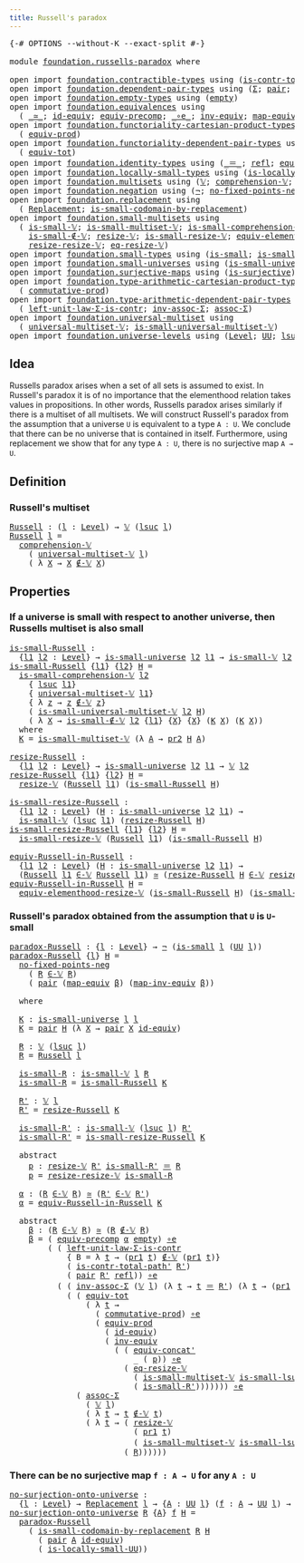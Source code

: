 ```yaml
---
title: Russell's paradox
---
```


<pre class="Agda"><a id="43" class="Symbol">{-#</a> <a id="47" class="Keyword">OPTIONS</a> <a id="55" class="Pragma">--without-K</a> <a id="67" class="Pragma">--exact-split</a> <a id="81" class="Symbol">#-}</a>

<a id="86" class="Keyword">module</a> <a id="93" href="foundation.russells-paradox.html" class="Module">foundation.russells-paradox</a> <a id="121" class="Keyword">where</a>

<a id="128" class="Keyword">open</a> <a id="133" class="Keyword">import</a> <a id="140" href="foundation.contractible-types.html" class="Module">foundation.contractible-types</a> <a id="170" class="Keyword">using</a> <a id="176" class="Symbol">(</a><a id="177" href="foundation-core.contractible-types.html#2264" class="Function">is-contr-total-path&#39;</a><a id="197" class="Symbol">)</a>
<a id="199" class="Keyword">open</a> <a id="204" class="Keyword">import</a> <a id="211" href="foundation.dependent-pair-types.html" class="Module">foundation.dependent-pair-types</a> <a id="243" class="Keyword">using</a> <a id="249" class="Symbol">(</a><a id="250" href="foundation-core.dependent-pair-types.html#515" class="Record">Σ</a><a id="251" class="Symbol">;</a> <a id="253" href="foundation-core.dependent-pair-types.html#588" class="InductiveConstructor">pair</a><a id="257" class="Symbol">;</a> <a id="259" href="foundation-core.dependent-pair-types.html#605" class="Field">pr1</a><a id="262" class="Symbol">;</a> <a id="264" href="foundation-core.dependent-pair-types.html#617" class="Field">pr2</a><a id="267" class="Symbol">)</a>
<a id="269" class="Keyword">open</a> <a id="274" class="Keyword">import</a> <a id="281" href="foundation.empty-types.html" class="Module">foundation.empty-types</a> <a id="304" class="Keyword">using</a> <a id="310" class="Symbol">(</a><a id="311" href="foundation-core.empty-types.html#1057" class="Datatype">empty</a><a id="316" class="Symbol">)</a>
<a id="318" class="Keyword">open</a> <a id="323" class="Keyword">import</a> <a id="330" href="foundation.equivalences.html" class="Module">foundation.equivalences</a> <a id="354" class="Keyword">using</a>
  <a id="362" class="Symbol">(</a> <a id="364" href="foundation-core.equivalences.html#1621" class="Function Operator">_≃_</a><a id="367" class="Symbol">;</a> <a id="369" href="foundation-core.equivalences.html#2494" class="Function">id-equiv</a><a id="377" class="Symbol">;</a> <a id="379" href="foundation.equivalences.html#8079" class="Function">equiv-precomp</a><a id="392" class="Symbol">;</a> <a id="394" href="foundation-core.equivalences.html#7869" class="Function Operator">_∘e_</a><a id="398" class="Symbol">;</a> <a id="400" href="foundation-core.equivalences.html#5721" class="Function">inv-equiv</a><a id="409" class="Symbol">;</a> <a id="411" href="foundation-core.equivalences.html#1821" class="Function">map-equiv</a><a id="420" class="Symbol">;</a> <a id="422" href="foundation-core.equivalences.html#5036" class="Function">map-inv-equiv</a><a id="435" class="Symbol">)</a>
<a id="437" class="Keyword">open</a> <a id="442" class="Keyword">import</a> <a id="449" href="foundation.functoriality-cartesian-product-types.html" class="Module">foundation.functoriality-cartesian-product-types</a> <a id="498" class="Keyword">using</a>
  <a id="506" class="Symbol">(</a> <a id="508" href="foundation.functoriality-cartesian-product-types.html#3179" class="Function">equiv-prod</a><a id="518" class="Symbol">)</a>
<a id="520" class="Keyword">open</a> <a id="525" class="Keyword">import</a> <a id="532" href="foundation.functoriality-dependent-pair-types.html" class="Module">foundation.functoriality-dependent-pair-types</a> <a id="578" class="Keyword">using</a>
  <a id="586" class="Symbol">(</a> <a id="588" href="foundation-core.functoriality-dependent-pair-types.html#6817" class="Function">equiv-tot</a><a id="597" class="Symbol">)</a>
<a id="599" class="Keyword">open</a> <a id="604" class="Keyword">import</a> <a id="611" href="foundation.identity-types.html" class="Module">foundation.identity-types</a> <a id="637" class="Keyword">using</a> <a id="643" class="Symbol">(</a><a id="644" href="foundation-core.identity-types.html#1865" class="Function Operator">_＝_</a><a id="647" class="Symbol">;</a> <a id="649" href="foundation-core.identity-types.html#1820" class="InductiveConstructor">refl</a><a id="653" class="Symbol">;</a> <a id="655" href="foundation.identity-types.html#2709" class="Function">equiv-concat&#39;</a><a id="668" class="Symbol">)</a>
<a id="670" class="Keyword">open</a> <a id="675" class="Keyword">import</a> <a id="682" href="foundation.locally-small-types.html" class="Module">foundation.locally-small-types</a> <a id="713" class="Keyword">using</a> <a id="719" class="Symbol">(</a><a id="720" href="foundation.locally-small-types.html#1629" class="Function">is-locally-small-UU</a><a id="739" class="Symbol">)</a>
<a id="741" class="Keyword">open</a> <a id="746" class="Keyword">import</a> <a id="753" href="foundation.multisets.html" class="Module">foundation.multisets</a> <a id="774" class="Keyword">using</a> <a id="780" class="Symbol">(</a><a id="781" href="foundation.multisets.html#655" class="Function">𝕍</a><a id="782" class="Symbol">;</a> <a id="784" href="foundation.multisets.html#952" class="Function">comprehension-𝕍</a><a id="799" class="Symbol">;</a> <a id="801" href="foundation.multisets.html#831" class="Function Operator">_∉-𝕍_</a><a id="806" class="Symbol">;</a> <a id="808" href="foundation.multisets.html#766" class="Function Operator">_∈-𝕍_</a><a id="813" class="Symbol">)</a>
<a id="815" class="Keyword">open</a> <a id="820" class="Keyword">import</a> <a id="827" href="foundation.negation.html" class="Module">foundation.negation</a> <a id="847" class="Keyword">using</a> <a id="853" class="Symbol">(</a><a id="854" href="foundation-core.negation.html#465" class="Function">¬</a><a id="855" class="Symbol">;</a> <a id="857" href="foundation.negation.html#1752" class="Function">no-fixed-points-neg</a><a id="876" class="Symbol">)</a>
<a id="878" class="Keyword">open</a> <a id="883" class="Keyword">import</a> <a id="890" href="foundation.replacement.html" class="Module">foundation.replacement</a> <a id="913" class="Keyword">using</a>
  <a id="921" class="Symbol">(</a> <a id="923" href="foundation.replacement.html#958" class="Function">Replacement</a><a id="934" class="Symbol">;</a> <a id="936" href="foundation.replacement.html#1278" class="Function">is-small-codomain-by-replacement</a><a id="968" class="Symbol">)</a>
<a id="970" class="Keyword">open</a> <a id="975" class="Keyword">import</a> <a id="982" href="foundation.small-multisets.html" class="Module">foundation.small-multisets</a> <a id="1009" class="Keyword">using</a>
  <a id="1017" class="Symbol">(</a> <a id="1019" href="foundation.small-multisets.html#1863" class="Function">is-small-𝕍</a><a id="1029" class="Symbol">;</a> <a id="1031" href="foundation.small-multisets.html#7863" class="Function">is-small-multiset-𝕍</a><a id="1050" class="Symbol">;</a> <a id="1052" href="foundation.small-multisets.html#2470" class="Function">is-small-comprehension-𝕍</a><a id="1076" class="Symbol">;</a>
    <a id="1082" href="foundation.small-multisets.html#3991" class="Function">is-small-∉-𝕍</a><a id="1094" class="Symbol">;</a> <a id="1096" href="foundation.small-multisets.html#2161" class="Function">resize-𝕍</a><a id="1104" class="Symbol">;</a> <a id="1106" href="foundation.small-multisets.html#4309" class="Function">is-small-resize-𝕍</a><a id="1123" class="Symbol">;</a> <a id="1125" href="foundation.small-multisets.html#7174" class="Function">equiv-elementhood-resize-𝕍</a><a id="1151" class="Symbol">;</a>
    <a id="1157" href="foundation.small-multisets.html#4902" class="Function">resize-resize-𝕍</a><a id="1172" class="Symbol">;</a> <a id="1174" href="foundation.small-multisets.html#6606" class="Function">eq-resize-𝕍</a><a id="1185" class="Symbol">)</a>
<a id="1187" class="Keyword">open</a> <a id="1192" class="Keyword">import</a> <a id="1199" href="foundation.small-types.html" class="Module">foundation.small-types</a> <a id="1222" class="Keyword">using</a> <a id="1228" class="Symbol">(</a><a id="1229" href="foundation.small-types.html#1508" class="Function">is-small</a><a id="1237" class="Symbol">;</a> <a id="1239" href="foundation.small-types.html#2376" class="Function">is-small-lsuc</a><a id="1252" class="Symbol">)</a>
<a id="1254" class="Keyword">open</a> <a id="1259" class="Keyword">import</a> <a id="1266" href="foundation.small-universes.html" class="Module">foundation.small-universes</a> <a id="1293" class="Keyword">using</a> <a id="1299" class="Symbol">(</a><a id="1300" href="foundation.small-universes.html#470" class="Function">is-small-universe</a><a id="1317" class="Symbol">)</a>
<a id="1319" class="Keyword">open</a> <a id="1324" class="Keyword">import</a> <a id="1331" href="foundation.surjective-maps.html" class="Module">foundation.surjective-maps</a> <a id="1358" class="Keyword">using</a> <a id="1364" class="Symbol">(</a><a id="1365" href="foundation.surjective-maps.html#1919" class="Function">is-surjective</a><a id="1378" class="Symbol">)</a>
<a id="1380" class="Keyword">open</a> <a id="1385" class="Keyword">import</a> <a id="1392" href="foundation.type-arithmetic-cartesian-product-types.html" class="Module">foundation.type-arithmetic-cartesian-product-types</a> <a id="1443" class="Keyword">using</a>
  <a id="1451" class="Symbol">(</a> <a id="1453" href="foundation-core.type-arithmetic-cartesian-product-types.html#2063" class="Function">commutative-prod</a><a id="1469" class="Symbol">)</a>
<a id="1471" class="Keyword">open</a> <a id="1476" class="Keyword">import</a> <a id="1483" href="foundation.type-arithmetic-dependent-pair-types.html" class="Module">foundation.type-arithmetic-dependent-pair-types</a> <a id="1531" class="Keyword">using</a>
  <a id="1539" class="Symbol">(</a> <a id="1541" href="foundation-core.type-arithmetic-dependent-pair-types.html#3090" class="Function">left-unit-law-Σ-is-contr</a><a id="1565" class="Symbol">;</a> <a id="1567" href="foundation-core.type-arithmetic-dependent-pair-types.html#5808" class="Function">inv-assoc-Σ</a><a id="1578" class="Symbol">;</a> <a id="1580" href="foundation-core.type-arithmetic-dependent-pair-types.html#5675" class="Function">assoc-Σ</a><a id="1587" class="Symbol">)</a>
<a id="1589" class="Keyword">open</a> <a id="1594" class="Keyword">import</a> <a id="1601" href="foundation.universal-multiset.html" class="Module">foundation.universal-multiset</a> <a id="1631" class="Keyword">using</a>
  <a id="1639" class="Symbol">(</a> <a id="1641" href="foundation.universal-multiset.html#1087" class="Function">universal-multiset-𝕍</a><a id="1661" class="Symbol">;</a> <a id="1663" href="foundation.universal-multiset.html#1361" class="Function">is-small-universal-multiset-𝕍</a><a id="1692" class="Symbol">)</a>
<a id="1694" class="Keyword">open</a> <a id="1699" class="Keyword">import</a> <a id="1706" href="foundation.universe-levels.html" class="Module">foundation.universe-levels</a> <a id="1733" class="Keyword">using</a> <a id="1739" class="Symbol">(</a><a id="1740" href="Agda.Primitive.html#597" class="Postulate">Level</a><a id="1745" class="Symbol">;</a> <a id="1747" href="foundation-core.universe-levels.html#235" class="Primitive">UU</a><a id="1749" class="Symbol">;</a> <a id="1751" href="Agda.Primitive.html#780" class="Primitive">lsuc</a><a id="1755" class="Symbol">)</a>
</pre>
## Idea

Russells paradox arises when a set of all sets is assumed to exist. In Russell's paradox it is of no importance that the elementhood relation takes values in propositions. In other words, Russells paradox arises similarly if there is a multiset of all multisets. We will construct Russell's paradox from the assumption that a universe `U` is equivalent to a type `A : U`. We conclude that there can be no universe that is contained in itself. Furthermore, using replacement we show that for any type `A : U`, there is no surjective map `A → U`.

## Definition

### Russell's multiset

<pre class="Agda"><a id="Russell"></a><a id="2364" href="foundation.russells-paradox.html#2364" class="Function">Russell</a> <a id="2372" class="Symbol">:</a> <a id="2374" class="Symbol">(</a><a id="2375" href="foundation.russells-paradox.html#2375" class="Bound">l</a> <a id="2377" class="Symbol">:</a> <a id="2379" href="Agda.Primitive.html#597" class="Postulate">Level</a><a id="2384" class="Symbol">)</a> <a id="2386" class="Symbol">→</a> <a id="2388" href="foundation.multisets.html#655" class="Function">𝕍</a> <a id="2390" class="Symbol">(</a><a id="2391" href="Agda.Primitive.html#780" class="Primitive">lsuc</a> <a id="2396" href="foundation.russells-paradox.html#2375" class="Bound">l</a><a id="2397" class="Symbol">)</a>
<a id="2399" href="foundation.russells-paradox.html#2364" class="Function">Russell</a> <a id="2407" href="foundation.russells-paradox.html#2407" class="Bound">l</a> <a id="2409" class="Symbol">=</a>
  <a id="2413" href="foundation.multisets.html#952" class="Function">comprehension-𝕍</a>
    <a id="2433" class="Symbol">(</a> <a id="2435" href="foundation.universal-multiset.html#1087" class="Function">universal-multiset-𝕍</a> <a id="2456" href="foundation.russells-paradox.html#2407" class="Bound">l</a><a id="2457" class="Symbol">)</a>
    <a id="2463" class="Symbol">(</a> <a id="2465" class="Symbol">λ</a> <a id="2467" href="foundation.russells-paradox.html#2467" class="Bound">X</a> <a id="2469" class="Symbol">→</a> <a id="2471" href="foundation.russells-paradox.html#2467" class="Bound">X</a> <a id="2473" href="foundation.multisets.html#831" class="Function Operator">∉-𝕍</a> <a id="2477" href="foundation.russells-paradox.html#2467" class="Bound">X</a><a id="2478" class="Symbol">)</a>
</pre>
## Properties

### If a universe is small with respect to another universe, then Russells multiset is also small

<pre class="Agda"><a id="is-small-Russell"></a><a id="2607" href="foundation.russells-paradox.html#2607" class="Function">is-small-Russell</a> <a id="2624" class="Symbol">:</a>
  <a id="2628" class="Symbol">{</a><a id="2629" href="foundation.russells-paradox.html#2629" class="Bound">l1</a> <a id="2632" href="foundation.russells-paradox.html#2632" class="Bound">l2</a> <a id="2635" class="Symbol">:</a> <a id="2637" href="Agda.Primitive.html#597" class="Postulate">Level</a><a id="2642" class="Symbol">}</a> <a id="2644" class="Symbol">→</a> <a id="2646" href="foundation.small-universes.html#470" class="Function">is-small-universe</a> <a id="2664" href="foundation.russells-paradox.html#2632" class="Bound">l2</a> <a id="2667" href="foundation.russells-paradox.html#2629" class="Bound">l1</a> <a id="2670" class="Symbol">→</a> <a id="2672" href="foundation.small-multisets.html#1863" class="Function">is-small-𝕍</a> <a id="2683" href="foundation.russells-paradox.html#2632" class="Bound">l2</a> <a id="2686" class="Symbol">(</a><a id="2687" href="foundation.russells-paradox.html#2364" class="Function">Russell</a> <a id="2695" href="foundation.russells-paradox.html#2629" class="Bound">l1</a><a id="2697" class="Symbol">)</a>
<a id="2699" href="foundation.russells-paradox.html#2607" class="Function">is-small-Russell</a> <a id="2716" class="Symbol">{</a><a id="2717" href="foundation.russells-paradox.html#2717" class="Bound">l1</a><a id="2719" class="Symbol">}</a> <a id="2721" class="Symbol">{</a><a id="2722" href="foundation.russells-paradox.html#2722" class="Bound">l2</a><a id="2724" class="Symbol">}</a> <a id="2726" href="foundation.russells-paradox.html#2726" class="Bound">H</a> <a id="2728" class="Symbol">=</a>
  <a id="2732" href="foundation.small-multisets.html#2470" class="Function">is-small-comprehension-𝕍</a> <a id="2757" href="foundation.russells-paradox.html#2722" class="Bound">l2</a>
    <a id="2764" class="Symbol">{</a> <a id="2766" href="Agda.Primitive.html#780" class="Primitive">lsuc</a> <a id="2771" href="foundation.russells-paradox.html#2717" class="Bound">l1</a><a id="2773" class="Symbol">}</a>
    <a id="2779" class="Symbol">{</a> <a id="2781" href="foundation.universal-multiset.html#1087" class="Function">universal-multiset-𝕍</a> <a id="2802" href="foundation.russells-paradox.html#2717" class="Bound">l1</a><a id="2804" class="Symbol">}</a>
    <a id="2810" class="Symbol">{</a> <a id="2812" class="Symbol">λ</a> <a id="2814" href="foundation.russells-paradox.html#2814" class="Bound">z</a> <a id="2816" class="Symbol">→</a> <a id="2818" href="foundation.russells-paradox.html#2814" class="Bound">z</a> <a id="2820" href="foundation.multisets.html#831" class="Function Operator">∉-𝕍</a> <a id="2824" href="foundation.russells-paradox.html#2814" class="Bound">z</a><a id="2825" class="Symbol">}</a>
    <a id="2831" class="Symbol">(</a> <a id="2833" href="foundation.universal-multiset.html#1361" class="Function">is-small-universal-multiset-𝕍</a> <a id="2863" href="foundation.russells-paradox.html#2722" class="Bound">l2</a> <a id="2866" href="foundation.russells-paradox.html#2726" class="Bound">H</a><a id="2867" class="Symbol">)</a>
    <a id="2873" class="Symbol">(</a> <a id="2875" class="Symbol">λ</a> <a id="2877" href="foundation.russells-paradox.html#2877" class="Bound">X</a> <a id="2879" class="Symbol">→</a> <a id="2881" href="foundation.small-multisets.html#3991" class="Function">is-small-∉-𝕍</a> <a id="2894" href="foundation.russells-paradox.html#2722" class="Bound">l2</a> <a id="2897" class="Symbol">{</a><a id="2898" href="foundation.russells-paradox.html#2717" class="Bound">l1</a><a id="2900" class="Symbol">}</a> <a id="2902" class="Symbol">{</a><a id="2903" href="foundation.russells-paradox.html#2877" class="Bound">X</a><a id="2904" class="Symbol">}</a> <a id="2906" class="Symbol">{</a><a id="2907" href="foundation.russells-paradox.html#2877" class="Bound">X</a><a id="2908" class="Symbol">}</a> <a id="2910" class="Symbol">(</a><a id="2911" href="foundation.russells-paradox.html#2933" class="Function">K</a> <a id="2913" href="foundation.russells-paradox.html#2877" class="Bound">X</a><a id="2914" class="Symbol">)</a> <a id="2916" class="Symbol">(</a><a id="2917" href="foundation.russells-paradox.html#2933" class="Function">K</a> <a id="2919" href="foundation.russells-paradox.html#2877" class="Bound">X</a><a id="2920" class="Symbol">))</a>
  <a id="2925" class="Keyword">where</a>
  <a id="2933" href="foundation.russells-paradox.html#2933" class="Function">K</a> <a id="2935" class="Symbol">=</a> <a id="2937" href="foundation.small-multisets.html#7863" class="Function">is-small-multiset-𝕍</a> <a id="2957" class="Symbol">(λ</a> <a id="2960" href="foundation.russells-paradox.html#2960" class="Bound">A</a> <a id="2962" class="Symbol">→</a> <a id="2964" href="foundation-core.dependent-pair-types.html#617" class="Field">pr2</a> <a id="2968" href="foundation.russells-paradox.html#2726" class="Bound">H</a> <a id="2970" href="foundation.russells-paradox.html#2960" class="Bound">A</a><a id="2971" class="Symbol">)</a>

<a id="resize-Russell"></a><a id="2974" href="foundation.russells-paradox.html#2974" class="Function">resize-Russell</a> <a id="2989" class="Symbol">:</a>
  <a id="2993" class="Symbol">{</a><a id="2994" href="foundation.russells-paradox.html#2994" class="Bound">l1</a> <a id="2997" href="foundation.russells-paradox.html#2997" class="Bound">l2</a> <a id="3000" class="Symbol">:</a> <a id="3002" href="Agda.Primitive.html#597" class="Postulate">Level</a><a id="3007" class="Symbol">}</a> <a id="3009" class="Symbol">→</a> <a id="3011" href="foundation.small-universes.html#470" class="Function">is-small-universe</a> <a id="3029" href="foundation.russells-paradox.html#2997" class="Bound">l2</a> <a id="3032" href="foundation.russells-paradox.html#2994" class="Bound">l1</a> <a id="3035" class="Symbol">→</a> <a id="3037" href="foundation.multisets.html#655" class="Function">𝕍</a> <a id="3039" href="foundation.russells-paradox.html#2997" class="Bound">l2</a>
<a id="3042" href="foundation.russells-paradox.html#2974" class="Function">resize-Russell</a> <a id="3057" class="Symbol">{</a><a id="3058" href="foundation.russells-paradox.html#3058" class="Bound">l1</a><a id="3060" class="Symbol">}</a> <a id="3062" class="Symbol">{</a><a id="3063" href="foundation.russells-paradox.html#3063" class="Bound">l2</a><a id="3065" class="Symbol">}</a> <a id="3067" href="foundation.russells-paradox.html#3067" class="Bound">H</a> <a id="3069" class="Symbol">=</a>
  <a id="3073" href="foundation.small-multisets.html#2161" class="Function">resize-𝕍</a> <a id="3082" class="Symbol">(</a><a id="3083" href="foundation.russells-paradox.html#2364" class="Function">Russell</a> <a id="3091" href="foundation.russells-paradox.html#3058" class="Bound">l1</a><a id="3093" class="Symbol">)</a> <a id="3095" class="Symbol">(</a><a id="3096" href="foundation.russells-paradox.html#2607" class="Function">is-small-Russell</a> <a id="3113" href="foundation.russells-paradox.html#3067" class="Bound">H</a><a id="3114" class="Symbol">)</a>

<a id="is-small-resize-Russell"></a><a id="3117" href="foundation.russells-paradox.html#3117" class="Function">is-small-resize-Russell</a> <a id="3141" class="Symbol">:</a>
  <a id="3145" class="Symbol">{</a><a id="3146" href="foundation.russells-paradox.html#3146" class="Bound">l1</a> <a id="3149" href="foundation.russells-paradox.html#3149" class="Bound">l2</a> <a id="3152" class="Symbol">:</a> <a id="3154" href="Agda.Primitive.html#597" class="Postulate">Level</a><a id="3159" class="Symbol">}</a> <a id="3161" class="Symbol">(</a><a id="3162" href="foundation.russells-paradox.html#3162" class="Bound">H</a> <a id="3164" class="Symbol">:</a> <a id="3166" href="foundation.small-universes.html#470" class="Function">is-small-universe</a> <a id="3184" href="foundation.russells-paradox.html#3149" class="Bound">l2</a> <a id="3187" href="foundation.russells-paradox.html#3146" class="Bound">l1</a><a id="3189" class="Symbol">)</a> <a id="3191" class="Symbol">→</a>
  <a id="3195" href="foundation.small-multisets.html#1863" class="Function">is-small-𝕍</a> <a id="3206" class="Symbol">(</a><a id="3207" href="Agda.Primitive.html#780" class="Primitive">lsuc</a> <a id="3212" href="foundation.russells-paradox.html#3146" class="Bound">l1</a><a id="3214" class="Symbol">)</a> <a id="3216" class="Symbol">(</a><a id="3217" href="foundation.russells-paradox.html#2974" class="Function">resize-Russell</a> <a id="3232" href="foundation.russells-paradox.html#3162" class="Bound">H</a><a id="3233" class="Symbol">)</a>
<a id="3235" href="foundation.russells-paradox.html#3117" class="Function">is-small-resize-Russell</a> <a id="3259" class="Symbol">{</a><a id="3260" href="foundation.russells-paradox.html#3260" class="Bound">l1</a><a id="3262" class="Symbol">}</a> <a id="3264" class="Symbol">{</a><a id="3265" href="foundation.russells-paradox.html#3265" class="Bound">l2</a><a id="3267" class="Symbol">}</a> <a id="3269" href="foundation.russells-paradox.html#3269" class="Bound">H</a> <a id="3271" class="Symbol">=</a>
  <a id="3275" href="foundation.small-multisets.html#4309" class="Function">is-small-resize-𝕍</a> <a id="3293" class="Symbol">(</a><a id="3294" href="foundation.russells-paradox.html#2364" class="Function">Russell</a> <a id="3302" href="foundation.russells-paradox.html#3260" class="Bound">l1</a><a id="3304" class="Symbol">)</a> <a id="3306" class="Symbol">(</a><a id="3307" href="foundation.russells-paradox.html#2607" class="Function">is-small-Russell</a> <a id="3324" href="foundation.russells-paradox.html#3269" class="Bound">H</a><a id="3325" class="Symbol">)</a>

<a id="equiv-Russell-in-Russell"></a><a id="3328" href="foundation.russells-paradox.html#3328" class="Function">equiv-Russell-in-Russell</a> <a id="3353" class="Symbol">:</a>
  <a id="3357" class="Symbol">{</a><a id="3358" href="foundation.russells-paradox.html#3358" class="Bound">l1</a> <a id="3361" href="foundation.russells-paradox.html#3361" class="Bound">l2</a> <a id="3364" class="Symbol">:</a> <a id="3366" href="Agda.Primitive.html#597" class="Postulate">Level</a><a id="3371" class="Symbol">}</a> <a id="3373" class="Symbol">(</a><a id="3374" href="foundation.russells-paradox.html#3374" class="Bound">H</a> <a id="3376" class="Symbol">:</a> <a id="3378" href="foundation.small-universes.html#470" class="Function">is-small-universe</a> <a id="3396" href="foundation.russells-paradox.html#3361" class="Bound">l2</a> <a id="3399" href="foundation.russells-paradox.html#3358" class="Bound">l1</a><a id="3401" class="Symbol">)</a> <a id="3403" class="Symbol">→</a>
  <a id="3407" class="Symbol">(</a><a id="3408" href="foundation.russells-paradox.html#2364" class="Function">Russell</a> <a id="3416" href="foundation.russells-paradox.html#3358" class="Bound">l1</a> <a id="3419" href="foundation.multisets.html#766" class="Function Operator">∈-𝕍</a> <a id="3423" href="foundation.russells-paradox.html#2364" class="Function">Russell</a> <a id="3431" href="foundation.russells-paradox.html#3358" class="Bound">l1</a><a id="3433" class="Symbol">)</a> <a id="3435" href="foundation-core.equivalences.html#1621" class="Function Operator">≃</a> <a id="3437" class="Symbol">(</a><a id="3438" href="foundation.russells-paradox.html#2974" class="Function">resize-Russell</a> <a id="3453" href="foundation.russells-paradox.html#3374" class="Bound">H</a> <a id="3455" href="foundation.multisets.html#766" class="Function Operator">∈-𝕍</a> <a id="3459" href="foundation.russells-paradox.html#2974" class="Function">resize-Russell</a> <a id="3474" href="foundation.russells-paradox.html#3374" class="Bound">H</a><a id="3475" class="Symbol">)</a>
<a id="3477" href="foundation.russells-paradox.html#3328" class="Function">equiv-Russell-in-Russell</a> <a id="3502" href="foundation.russells-paradox.html#3502" class="Bound">H</a> <a id="3504" class="Symbol">=</a>
  <a id="3508" href="foundation.small-multisets.html#7174" class="Function">equiv-elementhood-resize-𝕍</a> <a id="3535" class="Symbol">(</a><a id="3536" href="foundation.russells-paradox.html#2607" class="Function">is-small-Russell</a> <a id="3553" href="foundation.russells-paradox.html#3502" class="Bound">H</a><a id="3554" class="Symbol">)</a> <a id="3556" class="Symbol">(</a><a id="3557" href="foundation.russells-paradox.html#2607" class="Function">is-small-Russell</a> <a id="3574" href="foundation.russells-paradox.html#3502" class="Bound">H</a><a id="3575" class="Symbol">)</a>
</pre>
### Russell's paradox obtained from the assumption that `U` is `U`-small

<pre class="Agda"><a id="paradox-Russell"></a><a id="3664" href="foundation.russells-paradox.html#3664" class="Function">paradox-Russell</a> <a id="3680" class="Symbol">:</a> <a id="3682" class="Symbol">{</a><a id="3683" href="foundation.russells-paradox.html#3683" class="Bound">l</a> <a id="3685" class="Symbol">:</a> <a id="3687" href="Agda.Primitive.html#597" class="Postulate">Level</a><a id="3692" class="Symbol">}</a> <a id="3694" class="Symbol">→</a> <a id="3696" href="foundation-core.negation.html#465" class="Function">¬</a> <a id="3698" class="Symbol">(</a><a id="3699" href="foundation.small-types.html#1508" class="Function">is-small</a> <a id="3708" href="foundation.russells-paradox.html#3683" class="Bound">l</a> <a id="3710" class="Symbol">(</a><a id="3711" href="foundation-core.universe-levels.html#235" class="Primitive">UU</a> <a id="3714" href="foundation.russells-paradox.html#3683" class="Bound">l</a><a id="3715" class="Symbol">))</a>
<a id="3718" href="foundation.russells-paradox.html#3664" class="Function">paradox-Russell</a> <a id="3734" class="Symbol">{</a><a id="3735" href="foundation.russells-paradox.html#3735" class="Bound">l</a><a id="3736" class="Symbol">}</a> <a id="3738" href="foundation.russells-paradox.html#3738" class="Bound">H</a> <a id="3740" class="Symbol">=</a>
  <a id="3744" href="foundation.negation.html#1752" class="Function">no-fixed-points-neg</a>
    <a id="3768" class="Symbol">(</a> <a id="3770" href="foundation.russells-paradox.html#3903" class="Function">R</a> <a id="3772" href="foundation.multisets.html#766" class="Function Operator">∈-𝕍</a> <a id="3776" href="foundation.russells-paradox.html#3903" class="Function">R</a><a id="3777" class="Symbol">)</a>
    <a id="3783" class="Symbol">(</a> <a id="3785" href="foundation-core.dependent-pair-types.html#588" class="InductiveConstructor">pair</a> <a id="3790" class="Symbol">(</a><a id="3791" href="foundation-core.equivalences.html#1821" class="Function">map-equiv</a> <a id="3801" href="foundation.russells-paradox.html#4282" class="Function">β</a><a id="3802" class="Symbol">)</a> <a id="3804" class="Symbol">(</a><a id="3805" href="foundation-core.equivalences.html#5036" class="Function">map-inv-equiv</a> <a id="3819" href="foundation.russells-paradox.html#4282" class="Function">β</a><a id="3820" class="Symbol">))</a>

  <a id="3826" class="Keyword">where</a>
  
  <a id="3837" href="foundation.russells-paradox.html#3837" class="Function">K</a> <a id="3839" class="Symbol">:</a> <a id="3841" href="foundation.small-universes.html#470" class="Function">is-small-universe</a> <a id="3859" href="foundation.russells-paradox.html#3735" class="Bound">l</a> <a id="3861" href="foundation.russells-paradox.html#3735" class="Bound">l</a>
  <a id="3865" href="foundation.russells-paradox.html#3837" class="Function">K</a> <a id="3867" class="Symbol">=</a> <a id="3869" href="foundation-core.dependent-pair-types.html#588" class="InductiveConstructor">pair</a> <a id="3874" href="foundation.russells-paradox.html#3738" class="Bound">H</a> <a id="3876" class="Symbol">(λ</a> <a id="3879" href="foundation.russells-paradox.html#3879" class="Bound">X</a> <a id="3881" class="Symbol">→</a> <a id="3883" href="foundation-core.dependent-pair-types.html#588" class="InductiveConstructor">pair</a> <a id="3888" href="foundation.russells-paradox.html#3879" class="Bound">X</a> <a id="3890" href="foundation-core.equivalences.html#2494" class="Function">id-equiv</a><a id="3898" class="Symbol">)</a>

  <a id="3903" href="foundation.russells-paradox.html#3903" class="Function">R</a> <a id="3905" class="Symbol">:</a> <a id="3907" href="foundation.multisets.html#655" class="Function">𝕍</a> <a id="3909" class="Symbol">(</a><a id="3910" href="Agda.Primitive.html#780" class="Primitive">lsuc</a> <a id="3915" href="foundation.russells-paradox.html#3735" class="Bound">l</a><a id="3916" class="Symbol">)</a>
  <a id="3920" href="foundation.russells-paradox.html#3903" class="Function">R</a> <a id="3922" class="Symbol">=</a> <a id="3924" href="foundation.russells-paradox.html#2364" class="Function">Russell</a> <a id="3932" href="foundation.russells-paradox.html#3735" class="Bound">l</a>
  
  <a id="3939" href="foundation.russells-paradox.html#3939" class="Function">is-small-R</a> <a id="3950" class="Symbol">:</a> <a id="3952" href="foundation.small-multisets.html#1863" class="Function">is-small-𝕍</a> <a id="3963" href="foundation.russells-paradox.html#3735" class="Bound">l</a> <a id="3965" href="foundation.russells-paradox.html#3903" class="Function">R</a>
  <a id="3969" href="foundation.russells-paradox.html#3939" class="Function">is-small-R</a> <a id="3980" class="Symbol">=</a> <a id="3982" href="foundation.russells-paradox.html#2607" class="Function">is-small-Russell</a> <a id="3999" href="foundation.russells-paradox.html#3837" class="Function">K</a>

  <a id="4004" href="foundation.russells-paradox.html#4004" class="Function">R&#39;</a> <a id="4007" class="Symbol">:</a> <a id="4009" href="foundation.multisets.html#655" class="Function">𝕍</a> <a id="4011" href="foundation.russells-paradox.html#3735" class="Bound">l</a>
  <a id="4015" href="foundation.russells-paradox.html#4004" class="Function">R&#39;</a> <a id="4018" class="Symbol">=</a> <a id="4020" href="foundation.russells-paradox.html#2974" class="Function">resize-Russell</a> <a id="4035" href="foundation.russells-paradox.html#3837" class="Function">K</a>

  <a id="4040" href="foundation.russells-paradox.html#4040" class="Function">is-small-R&#39;</a> <a id="4052" class="Symbol">:</a> <a id="4054" href="foundation.small-multisets.html#1863" class="Function">is-small-𝕍</a> <a id="4065" class="Symbol">(</a><a id="4066" href="Agda.Primitive.html#780" class="Primitive">lsuc</a> <a id="4071" href="foundation.russells-paradox.html#3735" class="Bound">l</a><a id="4072" class="Symbol">)</a> <a id="4074" href="foundation.russells-paradox.html#4004" class="Function">R&#39;</a>
  <a id="4079" href="foundation.russells-paradox.html#4040" class="Function">is-small-R&#39;</a> <a id="4091" class="Symbol">=</a> <a id="4093" href="foundation.russells-paradox.html#3117" class="Function">is-small-resize-Russell</a> <a id="4117" href="foundation.russells-paradox.html#3837" class="Function">K</a>

  <a id="4122" class="Keyword">abstract</a>
    <a id="4135" href="foundation.russells-paradox.html#4135" class="Function">p</a> <a id="4137" class="Symbol">:</a> <a id="4139" href="foundation.small-multisets.html#2161" class="Function">resize-𝕍</a> <a id="4148" href="foundation.russells-paradox.html#4004" class="Function">R&#39;</a> <a id="4151" href="foundation.russells-paradox.html#4040" class="Function">is-small-R&#39;</a> <a id="4163" href="foundation-core.identity-types.html#1865" class="Function Operator">＝</a> <a id="4165" href="foundation.russells-paradox.html#3903" class="Function">R</a>
    <a id="4171" href="foundation.russells-paradox.html#4135" class="Function">p</a> <a id="4173" class="Symbol">=</a> <a id="4175" href="foundation.small-multisets.html#4902" class="Function">resize-resize-𝕍</a> <a id="4191" href="foundation.russells-paradox.html#3939" class="Function">is-small-R</a>

  <a id="4205" href="foundation.russells-paradox.html#4205" class="Function">α</a> <a id="4207" class="Symbol">:</a> <a id="4209" class="Symbol">(</a><a id="4210" href="foundation.russells-paradox.html#3903" class="Function">R</a> <a id="4212" href="foundation.multisets.html#766" class="Function Operator">∈-𝕍</a> <a id="4216" href="foundation.russells-paradox.html#3903" class="Function">R</a><a id="4217" class="Symbol">)</a> <a id="4219" href="foundation-core.equivalences.html#1621" class="Function Operator">≃</a> <a id="4221" class="Symbol">(</a><a id="4222" href="foundation.russells-paradox.html#4004" class="Function">R&#39;</a> <a id="4225" href="foundation.multisets.html#766" class="Function Operator">∈-𝕍</a> <a id="4229" href="foundation.russells-paradox.html#4004" class="Function">R&#39;</a><a id="4231" class="Symbol">)</a>
  <a id="4235" href="foundation.russells-paradox.html#4205" class="Function">α</a> <a id="4237" class="Symbol">=</a> <a id="4239" href="foundation.russells-paradox.html#3328" class="Function">equiv-Russell-in-Russell</a> <a id="4264" href="foundation.russells-paradox.html#3837" class="Function">K</a>

  <a id="4269" class="Keyword">abstract</a>
    <a id="4282" href="foundation.russells-paradox.html#4282" class="Function">β</a> <a id="4284" class="Symbol">:</a> <a id="4286" class="Symbol">(</a><a id="4287" href="foundation.russells-paradox.html#3903" class="Function">R</a> <a id="4289" href="foundation.multisets.html#766" class="Function Operator">∈-𝕍</a> <a id="4293" href="foundation.russells-paradox.html#3903" class="Function">R</a><a id="4294" class="Symbol">)</a> <a id="4296" href="foundation-core.equivalences.html#1621" class="Function Operator">≃</a> <a id="4298" class="Symbol">(</a><a id="4299" href="foundation.russells-paradox.html#3903" class="Function">R</a> <a id="4301" href="foundation.multisets.html#831" class="Function Operator">∉-𝕍</a> <a id="4305" href="foundation.russells-paradox.html#3903" class="Function">R</a><a id="4306" class="Symbol">)</a>
    <a id="4312" href="foundation.russells-paradox.html#4282" class="Function">β</a> <a id="4314" class="Symbol">=</a> <a id="4316" class="Symbol">(</a> <a id="4318" href="foundation.equivalences.html#8079" class="Function">equiv-precomp</a> <a id="4332" href="foundation.russells-paradox.html#4205" class="Function">α</a> <a id="4334" href="foundation-core.empty-types.html#1057" class="Datatype">empty</a><a id="4339" class="Symbol">)</a> <a id="4341" href="foundation-core.equivalences.html#7869" class="Function Operator">∘e</a>
        <a id="4352" class="Symbol">(</a> <a id="4354" class="Symbol">(</a> <a id="4356" href="foundation-core.type-arithmetic-dependent-pair-types.html#3090" class="Function">left-unit-law-Σ-is-contr</a>
            <a id="4393" class="Symbol">{</a> <a id="4395" class="Argument">B</a> <a id="4397" class="Symbol">=</a> <a id="4399" class="Symbol">λ</a> <a id="4401" href="foundation.russells-paradox.html#4401" class="Bound">t</a> <a id="4403" class="Symbol">→</a> <a id="4405" class="Symbol">(</a><a id="4406" href="foundation-core.dependent-pair-types.html#605" class="Field">pr1</a> <a id="4410" href="foundation.russells-paradox.html#4401" class="Bound">t</a><a id="4411" class="Symbol">)</a> <a id="4413" href="foundation.multisets.html#831" class="Function Operator">∉-𝕍</a> <a id="4417" class="Symbol">(</a><a id="4418" href="foundation-core.dependent-pair-types.html#605" class="Field">pr1</a> <a id="4422" href="foundation.russells-paradox.html#4401" class="Bound">t</a><a id="4423" class="Symbol">)}</a>
            <a id="4438" class="Symbol">(</a> <a id="4440" href="foundation-core.contractible-types.html#2264" class="Function">is-contr-total-path&#39;</a> <a id="4461" href="foundation.russells-paradox.html#4004" class="Function">R&#39;</a><a id="4463" class="Symbol">)</a>
            <a id="4477" class="Symbol">(</a> <a id="4479" href="foundation-core.dependent-pair-types.html#588" class="InductiveConstructor">pair</a> <a id="4484" href="foundation.russells-paradox.html#4004" class="Function">R&#39;</a> <a id="4487" href="foundation-core.identity-types.html#1820" class="InductiveConstructor">refl</a><a id="4491" class="Symbol">))</a> <a id="4494" href="foundation-core.equivalences.html#7869" class="Function Operator">∘e</a>
          <a id="4507" class="Symbol">(</a> <a id="4509" class="Symbol">(</a> <a id="4511" href="foundation-core.type-arithmetic-dependent-pair-types.html#5808" class="Function">inv-assoc-Σ</a> <a id="4523" class="Symbol">(</a><a id="4524" href="foundation.multisets.html#655" class="Function">𝕍</a> <a id="4526" href="foundation.russells-paradox.html#3735" class="Bound">l</a><a id="4527" class="Symbol">)</a> <a id="4529" class="Symbol">(λ</a> <a id="4532" href="foundation.russells-paradox.html#4532" class="Bound">t</a> <a id="4534" class="Symbol">→</a> <a id="4536" href="foundation.russells-paradox.html#4532" class="Bound">t</a> <a id="4538" href="foundation-core.identity-types.html#1865" class="Function Operator">＝</a> <a id="4540" href="foundation.russells-paradox.html#4004" class="Function">R&#39;</a><a id="4542" class="Symbol">)</a> <a id="4544" class="Symbol">(λ</a> <a id="4547" href="foundation.russells-paradox.html#4547" class="Bound">t</a> <a id="4549" class="Symbol">→</a> <a id="4551" class="Symbol">(</a><a id="4552" href="foundation-core.dependent-pair-types.html#605" class="Field">pr1</a> <a id="4556" href="foundation.russells-paradox.html#4547" class="Bound">t</a><a id="4557" class="Symbol">)</a> <a id="4559" href="foundation.multisets.html#831" class="Function Operator">∉-𝕍</a> <a id="4563" class="Symbol">(</a><a id="4564" href="foundation-core.dependent-pair-types.html#605" class="Field">pr1</a> <a id="4568" href="foundation.russells-paradox.html#4547" class="Bound">t</a><a id="4569" class="Symbol">)))</a> <a id="4573" href="foundation-core.equivalences.html#7869" class="Function Operator">∘e</a>
            <a id="4588" class="Symbol">(</a> <a id="4590" class="Symbol">(</a> <a id="4592" href="foundation-core.functoriality-dependent-pair-types.html#6817" class="Function">equiv-tot</a>
                <a id="4618" class="Symbol">(</a> <a id="4620" class="Symbol">λ</a> <a id="4622" href="foundation.russells-paradox.html#4622" class="Bound">t</a> <a id="4624" class="Symbol">→</a>
                  <a id="4644" class="Symbol">(</a> <a id="4646" href="foundation-core.type-arithmetic-cartesian-product-types.html#2063" class="Function">commutative-prod</a><a id="4662" class="Symbol">)</a> <a id="4664" href="foundation-core.equivalences.html#7869" class="Function Operator">∘e</a>
                  <a id="4685" class="Symbol">(</a> <a id="4687" href="foundation.functoriality-cartesian-product-types.html#3179" class="Function">equiv-prod</a>
                    <a id="4718" class="Symbol">(</a> <a id="4720" href="foundation-core.equivalences.html#2494" class="Function">id-equiv</a><a id="4728" class="Symbol">)</a>
                    <a id="4750" class="Symbol">(</a> <a id="4752" href="foundation-core.equivalences.html#5721" class="Function">inv-equiv</a>
                      <a id="4784" class="Symbol">(</a> <a id="4786" class="Symbol">(</a> <a id="4788" href="foundation.identity-types.html#2709" class="Function">equiv-concat&#39;</a>
                          <a id="4828" class="Symbol">_</a> <a id="4830" class="Symbol">(</a> <a id="4832" href="foundation.russells-paradox.html#4135" class="Function">p</a><a id="4833" class="Symbol">))</a> <a id="4836" href="foundation-core.equivalences.html#7869" class="Function Operator">∘e</a>
                        <a id="4863" class="Symbol">(</a> <a id="4865" href="foundation.small-multisets.html#6606" class="Function">eq-resize-𝕍</a>
                          <a id="4903" class="Symbol">(</a> <a id="4905" href="foundation.small-multisets.html#7863" class="Function">is-small-multiset-𝕍</a> <a id="4925" href="foundation.small-types.html#2376" class="Function">is-small-lsuc</a> <a id="4939" href="foundation.russells-paradox.html#4622" class="Bound">t</a><a id="4940" class="Symbol">)</a>
                          <a id="4968" class="Symbol">(</a> <a id="4970" href="foundation.russells-paradox.html#4040" class="Function">is-small-R&#39;</a><a id="4981" class="Symbol">)))))))</a> <a id="4989" href="foundation-core.equivalences.html#7869" class="Function Operator">∘e</a>
              <a id="5006" class="Symbol">(</a> <a id="5008" href="foundation-core.type-arithmetic-dependent-pair-types.html#5675" class="Function">assoc-Σ</a>
                <a id="5032" class="Symbol">(</a> <a id="5034" href="foundation.multisets.html#655" class="Function">𝕍</a> <a id="5036" href="foundation.russells-paradox.html#3735" class="Bound">l</a><a id="5037" class="Symbol">)</a>
                <a id="5055" class="Symbol">(</a> <a id="5057" class="Symbol">λ</a> <a id="5059" href="foundation.russells-paradox.html#5059" class="Bound">t</a> <a id="5061" class="Symbol">→</a> <a id="5063" href="foundation.russells-paradox.html#5059" class="Bound">t</a> <a id="5065" href="foundation.multisets.html#831" class="Function Operator">∉-𝕍</a> <a id="5069" href="foundation.russells-paradox.html#5059" class="Bound">t</a><a id="5070" class="Symbol">)</a>
                <a id="5088" class="Symbol">(</a> <a id="5090" class="Symbol">λ</a> <a id="5092" href="foundation.russells-paradox.html#5092" class="Bound">t</a> <a id="5094" class="Symbol">→</a> <a id="5096" class="Symbol">(</a> <a id="5098" href="foundation.small-multisets.html#2161" class="Function">resize-𝕍</a>
                          <a id="5133" class="Symbol">(</a> <a id="5135" href="foundation-core.dependent-pair-types.html#605" class="Field">pr1</a> <a id="5139" href="foundation.russells-paradox.html#5092" class="Bound">t</a><a id="5140" class="Symbol">)</a>
                          <a id="5168" class="Symbol">(</a> <a id="5170" href="foundation.small-multisets.html#7863" class="Function">is-small-multiset-𝕍</a> <a id="5190" href="foundation.small-types.html#2376" class="Function">is-small-lsuc</a> <a id="5204" class="Symbol">(</a><a id="5205" href="foundation-core.dependent-pair-types.html#605" class="Field">pr1</a> <a id="5209" href="foundation.russells-paradox.html#5092" class="Bound">t</a><a id="5210" class="Symbol">)))</a> <a id="5214" href="foundation-core.identity-types.html#1865" class="Function Operator">＝</a>
                        <a id="5240" class="Symbol">(</a> <a id="5242" href="foundation.russells-paradox.html#3903" class="Function">R</a><a id="5243" class="Symbol">))))))</a>
</pre>
### There can be no surjective map `f : A → U` for any `A : U`

<pre class="Agda"><a id="no-surjection-onto-universe"></a><a id="5327" href="foundation.russells-paradox.html#5327" class="Function">no-surjection-onto-universe</a> <a id="5355" class="Symbol">:</a>
  <a id="5359" class="Symbol">{</a><a id="5360" href="foundation.russells-paradox.html#5360" class="Bound">l</a> <a id="5362" class="Symbol">:</a> <a id="5364" href="Agda.Primitive.html#597" class="Postulate">Level</a><a id="5369" class="Symbol">}</a> <a id="5371" class="Symbol">→</a> <a id="5373" href="foundation.replacement.html#958" class="Function">Replacement</a> <a id="5385" href="foundation.russells-paradox.html#5360" class="Bound">l</a> <a id="5387" class="Symbol">→</a> <a id="5389" class="Symbol">{</a><a id="5390" href="foundation.russells-paradox.html#5390" class="Bound">A</a> <a id="5392" class="Symbol">:</a> <a id="5394" href="foundation-core.universe-levels.html#235" class="Primitive">UU</a> <a id="5397" href="foundation.russells-paradox.html#5360" class="Bound">l</a><a id="5398" class="Symbol">}</a> <a id="5400" class="Symbol">(</a><a id="5401" href="foundation.russells-paradox.html#5401" class="Bound">f</a> <a id="5403" class="Symbol">:</a> <a id="5405" href="foundation.russells-paradox.html#5390" class="Bound">A</a> <a id="5407" class="Symbol">→</a> <a id="5409" href="foundation-core.universe-levels.html#235" class="Primitive">UU</a> <a id="5412" href="foundation.russells-paradox.html#5360" class="Bound">l</a><a id="5413" class="Symbol">)</a> <a id="5415" class="Symbol">→</a> <a id="5417" href="foundation-core.negation.html#465" class="Function">¬</a> <a id="5419" class="Symbol">(</a><a id="5420" href="foundation.surjective-maps.html#1919" class="Function">is-surjective</a> <a id="5434" href="foundation.russells-paradox.html#5401" class="Bound">f</a><a id="5435" class="Symbol">)</a>
<a id="5437" href="foundation.russells-paradox.html#5327" class="Function">no-surjection-onto-universe</a> <a id="5465" href="foundation.russells-paradox.html#5465" class="Bound">R</a> <a id="5467" class="Symbol">{</a><a id="5468" href="foundation.russells-paradox.html#5468" class="Bound">A</a><a id="5469" class="Symbol">}</a> <a id="5471" href="foundation.russells-paradox.html#5471" class="Bound">f</a> <a id="5473" href="foundation.russells-paradox.html#5473" class="Bound">H</a> <a id="5475" class="Symbol">=</a>
  <a id="5479" href="foundation.russells-paradox.html#3664" class="Function">paradox-Russell</a>
    <a id="5499" class="Symbol">(</a> <a id="5501" href="foundation.replacement.html#1278" class="Function">is-small-codomain-by-replacement</a> <a id="5534" href="foundation.russells-paradox.html#5465" class="Bound">R</a> <a id="5536" href="foundation.russells-paradox.html#5473" class="Bound">H</a>
      <a id="5544" class="Symbol">(</a> <a id="5546" href="foundation-core.dependent-pair-types.html#588" class="InductiveConstructor">pair</a> <a id="5551" href="foundation.russells-paradox.html#5468" class="Bound">A</a> <a id="5553" href="foundation-core.equivalences.html#2494" class="Function">id-equiv</a><a id="5561" class="Symbol">)</a>
      <a id="5569" class="Symbol">(</a> <a id="5571" href="foundation.locally-small-types.html#1629" class="Function">is-locally-small-UU</a><a id="5590" class="Symbol">))</a>
</pre>